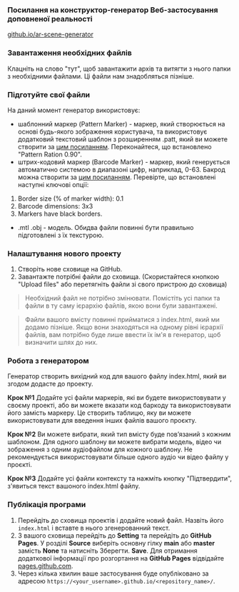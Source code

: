 ### Посилання на конструктор-генератор Веб-застосування доповненої реальності
[github.io/ar-scene-generator](https://saveniukoleg.github.io/ar-scene-generator/)

### Завантаження необхідних файлів
Клацніть на слово "тут", щоб завантажити архів та витягти з нього папки з необхідними файлами. Ці файли нам знадобляться пізніше.

### Підготуйте свої файли
На даний момент генератор використовує:
* шаблонний маркер (Pattern Marker) - маркер, який створюється на основі будь-якого зображення користувача, та використовує додатковий текстовий шаблон з розширенням .patt, який ви можете створити за [цим посиланням](https://jeromeetienne.github.io/AR.js/three.js/examples/marker-training/examples/generator.html). Переконайтеся, що встановлено "Pattern Ration 0.90".
* штрих-кодовий маркер (Barcode Marker) - маркер, який генерується автоматично системою в диапазоні цифр, наприклад, 0-63. Бакрод можна створити за [цим посиланням](https://au.gmented.com/app/marker/marker.php).
Перевірте, що встановлені наступні ключові опції:
1.  Border size (% of marker width): 0.1
2.  Barcode dimensions: 3х3
3.  Markers have black borders.

* .mtl .obj - модель. Обидва файли повинні бути правильно підготовлені з їх текстурою.

### Налаштування нового проекту
1. Створіть нове сховище на GitHub.
2. Завантажте потрібні файли до сховища. (Скористайтеся кнопкою "Upload files" або перетягніть файли зі свого пристрою до сховища)

> Необхідний файл не потрібно змінювати. Помістіть усі папки та файли в ту саму ієрархію файлів, якою вони були завантажені.

> Файли вашого вмісту повинні прийматися з index.html, який ми додамо пізніше. 
Якщо вони знаходяться на одному рівні ієрархії файлів, вам потрібно буде лише ввести їх ім'я в генератор, щоб визначити шлях до них.

### Робота з генератором
Генератор створить вихідний код для вашого файлу index.html, який ви згодом додасте до проекту.

**Крок №1** Додайте усі файли маркерів, які ви будете використовувати у своєму проекті, або ви можете вказати код баркоду та використовувати його замість маркеру. 
Це створить таблицю, яку ви можете використовувати для введення інших файлів вашого проєкту.

**Крок №2** Ви можете вибрати, який тип вмісту буде пов’язаний з кожним шаблоном. Для одного шаблону ви можете вибрати модель, відео чи зображення з одним аудіофайлом для кожного шаблону. Не рекомендується використовувати більше одного аудіо чи відео файлу у проєкті.

**Крок №3** Додайте усі файли контексту та нажміть кнопку "Підтвердити", з'явиться текст вашоного index.html файлу.

### Публікація програми
1. Перейдіть до сховища проектів і додайте новий файл. Назвіть його `index.html` і вставте в нього згенерованний текст.
2. З вашого сховища перейдіть до **Setting** та перейдіть до **GitHub Pages**. У розділі **Source** виберіть основну гілку **main** або **master** замість **None** та натисніть Зберегти. **Save**. Для отримання додаткової інформації про розгортання на **GitHub Pages** відвідайте [pages.github.com](https://pages.github.com/).
3. Через кілька хвилин ваше застосування буде опубліковано за адресою `https://<your_username>.github.io/<repository_name>/`.
